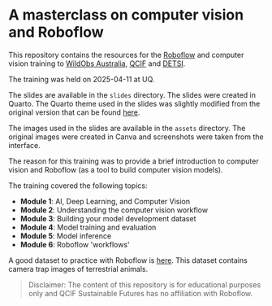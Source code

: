# A masterclass on computer vision and Roboflow

This repository contains the resources for the [Roboflow](https://roboflow.com/) and computer vision training to [WildObs Australia](https://wildobs.org.au/), [QCIF](https://www.qcif.edu.au/) and [DETSI](https://www.detsi.qld.gov.au/). 

The training was held on 2025-04-11 at UQ. 

The slides are available in the `slides` directory. The slides were created in Quarto. The Quarto theme used in the slides was slightly modified from the original version that can be found [here](https://github.com/grantmcdermott/quarto-revealjs-clean). 

The images used in the slides are available in the `assets` directory. The original images were created in Canva and screenshots were taken from the interface. 

The reason for this training was to provide a brief introduction to computer vision and Roboflow (as a tool to build computer vision models). 

The training covered the following topics:
- **Module 1**: AI, Deep Learning, and Computer Vision
- **Module 2**: Understanding the computer vision workflow
- **Module 3**: Building your model development dataset
- **Module 4**: Model training and evaluation
- **Module 5**: Model inference
- **Module 6**: Roboflow 'workflows'

A good dataset to practice with Roboflow is [here](https://universe.roboflow.com/vijay-vikas-mangena/ostrich_cocotodarknet). This dataset contains camera trap images of terrestrial animals. 


> Disclaimer: The content of this repository is for educational purposes only and QCIF Sustainable Futures has no affiliation with Roboflow. 


